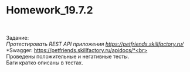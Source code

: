 # Homework_19.7.2
<br>

Задание:
<br>
*Протестировать REST API приложения https://petfriends.skillfactory.ru/*
<br>
*Swagger: https://petfriends.skillfactory.ru/apidocs/*<br>
<br>
Проведены положительные и негативные тесты. <br>
Баги кратко описаны в тестах.
